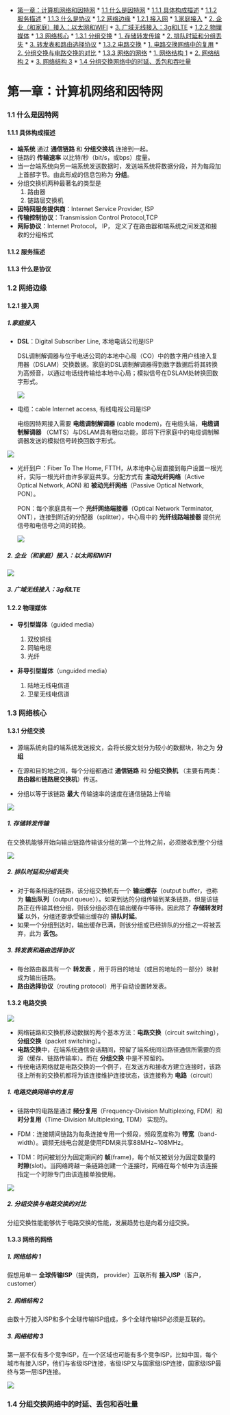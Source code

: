  * [第一章：计算机网络和因特网](#第一章计算机网络和因特网)
         * [1.1 什么是因特网](#11-什么是因特网)
            * [1.1.1 具体构成描述](#111-具体构成描述)
            * [1.1.2 服务描述](#112-服务描述)
            * [1.1.3 什么是协议](#113-什么是协议)
         * [1.2 网络边缘](#12-网络边缘)
            * [1.2.1 接入网](#121-接入网)
               * [1.家庭接入](#1家庭接入)
               * [2. 企业（和家庭）接入：以太网和WIFI](#2-企业和家庭接入以太网和wifi)
               * [3. 广域无线接入：3g和LTE](#3-广域无线接入3g和lte)
            * [1.2.2 物理媒体](#122-物理媒体)
         * [1.3 网络核心](#13-网络核心)
            * [1.3.1 分组交换](#131-分组交换)
               * [1. 存储转发传输](#1-存储转发传输)
               * [2. 排队时延和分组丢失](#2-排队时延和分组丢失)
               * [3. 转发表和路由选择协议](#3-转发表和路由选择协议)
            * [1.3.2 电路交换](#132-电路交换)
               * [1. 电路交换网络中的复用](#1-电路交换网络中的复用)
               * [2. 分组交换与电路交换的对比](#2-分组交换与电路交换的对比)
            * [1.3.3 网络的网络](#133-网络的网络)
               * [1. 网络结构 1](#1-网络结构-1)
               * [2. 网络结构 2](#2-网络结构-2)
               * [3. 网络结构 3](#3-网络结构-3)
         * [1.4 分组交换网络中的时延、丢包和吞吐量](#14-分组交换网络中的时延丢包和吞吐量)

# 第一章：计算机网络和因特网

### 1.1 什么是因特网

#### 1.1.1 具体构成描述

* **端系统** 通过 **通信链路** 和 **分组交换机** 连接到一起。
* 链路的 **传输速率** 以比特/秒（bit/s，或bps）度量。
* 当一台端系统向另一端系统发送数据时，发送端系统将数据分段，并为每段加上首部字节。由此形成的信息包称为 **分组**。
* 分组交换机两种最著名的类型是
  1. 路由器
  2. 链路层交换机
* **因特网服务提供商**：Internet Service Provider, ISP
* **传输控制协议**：Transmission Control Protocol,TCP
* **网际协议**：Internet Protocol， IP， 定义了在路由器和端系统之间发送和接收的分组格式

#### 1.1.2 服务描述

#### 1.1.3 什么是协议

### 1.2 网络边缘

#### 1.2.1 接入网

##### 1.家庭接入

* **DSL**：Digital Subscriber Line, 本地电话公司是ISP

  DSL调制解调器与位于电话公司的本地中心局（CO）中的数字用户线接入复用器（DSLAM）交换数据。家庭的DSL调制解调器得到数字数据后将其转换为高频音，以通过电话线传输给本地中心局；模拟信号在DSLAM处转换回数字形式。

  ![](./pics/DSL.png)

* 电缆：cable Internet access, 有线电视公司是ISP

  电缆因特网接入需要 **电缆调制解调器** (cable modem)，在电缆头端，**电缆调制解调器** （CMTS）与DSLAM具有相似功能，即将下行家庭中的电缆调制解调器发送的模拟信号转换回数字形式。

![](./pics/混合光纤同轴接入.png)

* 光纤到户：Fiber To The Home, FTTH，从本地中心局直接到每户设置一根光纤，实际一根光纤由许多家庭共享。分配方式有 **主动光纤网络**（Active Optical Network, AON) 和 **被动光纤网络**（Passive Optical Network, PON）。

  PON：每个家庭具有一个 **光纤网络端接器**（Optical Network Terminator, ONT），连接到附近的分配器（splitter），中心局中的 **光纤线路端接器** 提供光信号和电信号之间的转换。



  ![](./pics/FTTH.png)

##### 2. 企业（和家庭）接入：以太网和WIFI

![](./pics/以太网因特网接入.png)

##### 3. 广域无线接入：3g和LTE

#### 1.2.2 物理媒体

* **导引型媒体**（guided media）
  1. 双绞铜线
  2. 同轴电缆
  3. 光纤

* **非导引型媒体**（unguided media）
  1. 陆地无线电信道
  2. 卫星无线电信道

### 1.3 网络核心

#### 1.3.1 分组交换

* 源端系统向目的端系统发送报文，会将长报文划分为较小的数据块，称之为 **分组**

* 在源和目的地之间，每个分组都通过 **通信链路** 和 **分组交换机** （主要有两类：**路由器**和**链路层交换机**）传送。
* 分组以等于该链路 **最大** 传输速率的速度在通信链路上传输

![](./pics/分组交换.png)

##### 1. 存储转发传输

在交换机能够开始向输出链路传输该分组的第一个比特之前，必须接收到整个分组

![](./pics/存储转发传输.png)

##### 2. 排队时延和分组丢失

* 对于每条相连的链路，该分组交换机有一个 **输出缓存**（output buffer，也称为 **输出队列**（output queue））。如果到达的分组传输到某条链路，但是该链路正在传输其他分组，则该分组必须在输出缓存中等待。因此除了 **存储转发时延** 以外，分组还要承受输出缓存的 **排队时延**。
* 如果一个分组到达时，输出缓存已满，则该分组或已经排队的分组之一将被丢弃，此为 **丢包。**

##### 3. 转发表和路由选择协议

* 每台路由器具有一个 **转发表** ，用于将目的地址（或目的地址的一部分）映射成为输出链路。
* **路由选择协议**（routing protocol）用于自动设置转发表。

#### 1.3.2 电路交换

![](./pics/电路交换.png)

* 网络链路和交换机移动数据的两个基本方法：**电路交换**（circuit switching），**分组交换**（packet switching）。
* **电路交换**中，在端系统通信会话期间，预留了端系统间沿路径通信所需要的资源（缓存、链路传输率）。而在 **分组交换** 中是不预留的。
* 传统电话网络就是电路交换的一个例子，在发送方和接收方建立连接时，该路径上所有的交换机都将为该连接维护连接状态，该连接称为 **电路**（circuit）

##### 1. 电路交换网络中的复用

* 链路中的电路是通过 **频分复用**（Frequency-Division Multiplexing, FDM）和 **时分复用**（Time-Division Multiplexing, TDM） 实现的。

* FDM：连接期间链路为每条连接专用一个频段，频段宽度称为 **带宽**（band-width）。调频无线电台就是使用FDM来共享88MHz~108MHz。
* TDM：时间被划分为固定期间的 **帧**(frame)，每个帧又被划分为固定数量的 **时隙**(slot)。当网络跨越一条链路创建一个连接时，网络在每个帧中为该连接指定一个时隙专门由该连接单独使用。

![](./pics/电路交换网络中的复用.png)

##### 2. 分组交换与电路交换的对比

分组交换性能能够优于电路交换的性能，发展趋势也是向着分组交换。

#### 1.3.3 网络的网络

##### 1. 网络结构 1

假想用单一 **全球传输ISP**（提供商， provider）互联所有 **接入ISP**（客户，customer）

##### 2. 网络结构 2

由数十万接入ISP和多个全球传输ISP组成，多个全球传输ISP必须是互联的。

##### 3. 网络结构 3

第一层不仅有多个竞争ISP，在一个区域也可能有多个竞争ISP，比如中国，每个城市有接入ISP，他们与省级ISP连接，省级ISP又与国家级ISP连接，国家级ISP最终与第一层ISP连接。

![](./pics/ISP互联.png)

### 1.4 分组交换网络中的时延、丢包和吞吐量

